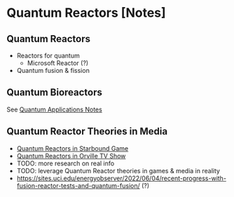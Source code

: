 # Quantum Reactors [Notes]

## Quantum Reactors
+ Reactors for quantum
  + Microsoft Reactor (?)
+ Quantum fusion & fission

## Quantum Bioreactors
See [Quantum Applications Notes](quantum-applications-notes.md)

## Quantum Reactor Theories in Media
  + [Quantum Reactors in Starbound Game](https://frackinuniverse.miraheze.org/wiki/Quantum_Reactor)
  + [Quantum Reactors in Orville TV Show](https://orville.fandom.com/wiki/Quantum_reactor)
  + TODO: more research on real info
  + TODO: leverage Quantum Reactor theories in games & media in reality
  + https://sites.uci.edu/energyobserver/2022/06/04/recent-progress-with-fusion-reactor-tests-and-quantum-fusion/ (?)
